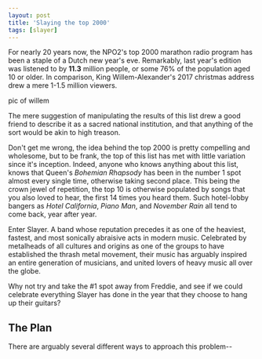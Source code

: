 ```yaml
---
layout: post
title: 'Slaying the top 2000'
tags: [slayer]
---
```


For nearly 20 years now, the NPO2's top 2000 marathon radio program has been a staple of a Dutch new year's eve. Remarkably,
last year's edition was listened to by **11.3** million people, or some 76% of the population aged 10 or older. In comparison, King Willem-Alexander's 2017 christmas address drew a mere 1-1.5 million viewers.

pic of willem


The mere suggestion of manipulating the results of this list drew a good friend to describe it as a sacred national institution, and that anything of the sort would be akin to high treason.



Don't get me wrong, the idea behind the top 2000 is pretty compelling and wholesome, but to be frank, the top of this list has met with little variation since it's inception. Indeed, anyone who knows anything about this list, knows that Queen's *Bohemian Rhapsody* has been in the number 1 spot almost every single time, otherwise taking second place. This being the crown jewel of repetition, the top 10 is otherwise populated by songs that you also loved to hear, the first 14 times you heard them. Such hotel-lobby bangers as *Hotel California*, *Piano Man*, and *November Rain* all tend to come back, year after year.

Enter Slayer. A band whose reputation precedes it as one of the heaviest, fastest, and most sonically abraisive acts in modern music. Celebrated by metalheads of all cultures and origins as one of the groups to have established the thrash metal movement, their music has arguably inspired an entire generation of musicians, and united lovers of heavy music all over the globe.




Why not try and take the #1 spot away from Freddie, and see if we could celebrate everything Slayer has done in the year that they choose to hang up their guitars?



## The Plan

There are arguably several different ways to approach this problem--
